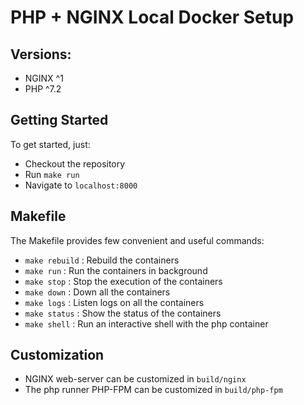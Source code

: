 # PHP + NGINX Local Docker Setup

## Versions:
- NGINX ^1
- PHP ^7.2

## Getting Started
To get started, just:
- Checkout the repository
- Run `make run`
- Navigate to `localhost:8000`

## Makefile
The Makefile provides few convenient and useful commands:
- `make rebuild` : Rebuild the containers
- `make run` : Run the containers in background
- `make stop` : Stop the execution of the containers
- `make down` : Down all the containers
- `make logs` : Listen logs on all the containers
- `make status` : Show the status of the containers
- `make shell` : Run an interactive shell with the php container

## Customization
- NGINX web-server can be customized in `build/nginx`
- The php runner PHP-FPM can be customized in `build/php-fpm`
